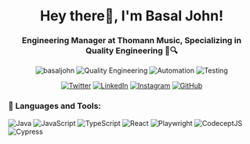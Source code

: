 <h1 align="center">Hey there👋, I'm Basal John!</h1>
<h3 align="center">Engineering Manager at Thomann Music, Specializing in Quality Engineering 🎵🔍</h3>
<p align="center">
  <img src="https://komarev.com/ghpvc/?username=basaljohn&style=flat-square&color=blueviolet" alt="basaljohn" />
  <img src="https://img.shields.io/badge/-Quality%20Engineering-red?style=flat-square&logo=checkmarx&logoColor=white" alt="Quality Engineering" />
  <img src="https://img.shields.io/badge/-Automation-blueviolet?style=flat-square&logo=robotframework&logoColor=white" alt="Automation" />
  <img src="https://img.shields.io/badge/-Testing-9cf?style=flat-square&logo=testrail&logoColor=white" alt="Testing" />
</p>
<p align="center">
  <a href="https://twitter.com/basal_ona" target="_blank"><img src="https://img.shields.io/twitter/follow/basal_ona?style=social&logo=twitter" alt="Twitter"></a>
  <a href="https://www.linkedin.com/in/basaljohn/" target="_blank"><img src="https://img.shields.io/badge/-Basal%20John-blue?style=flat-square&logo=Linkedin&logoColor=white&link=https://www.linkedin.com/in/basaljohn/" alt="LinkedIn"></a>
  <a href="https://www.instagram.com/basal_john/" target="_blank"><img src="https://img.shields.io/badge/-Basal%20John-E4405F?style=flat-square&logo=Instagram&logoColor=white&link=https://www.instagram.com/basal_john/" alt="Instagram"></a>
  <a href="https://github.com/basal-john" target="_blank"><img src="https://img.shields.io/github/followers/basal-john?style=social&logo=github" alt="GitHub"></a>
</p>
<h3 align="left">🔧 Languages and Tools:</h3>
<p align="left">
  <img src="https://img.shields.io/badge/-Java-007396?style=flat-square&logo=java&logoColor=white" alt="Java"/>
  <img src="https://img.shields.io/badge/-JavaScript-F7DF1E?style=flat-square&logo=javascript&logoColor=black" alt="JavaScript"/>
  <img src="https://img.shields.io/badge/-TypeScript-007ACC?style=flat-square&logo=typescript&logoColor=white" alt="TypeScript"/>
  <img src="https://img.shields.io/badge/-React-61DAFB?style=flat-square&logo=react&logoColor=black" alt="React"/>
  <img src="https://img.shields.io/badge/-Playwright-7847B4?style=flat-square&logo=playwright&logoColor=white" alt="Playwright"/>
  <img src="https://img.shields.io/badge/-CodeceptJS-06BEE1?style=flat-square&logo=codeceptjs&logoColor=white" alt="CodeceptJS"/>
   <img src="https://img.shields.io/badge/-Cypress-17202C?style=flat-square&logo=cypress&logoColor=white" alt="Cypress"/>
</p>
